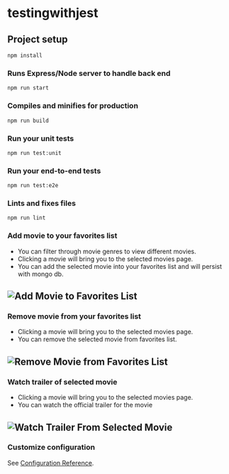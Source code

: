 # testingwithjest

## Project setup
```
npm install
```

### Runs Express/Node server to handle back end
```
npm run start
```

### Compiles and minifies for production
```
npm run build
```

### Run your unit tests
```
npm run test:unit
```

### Run your end-to-end tests
```
npm run test:e2e
```

### Lints and fixes files
```
npm run lint
```

### Add movie to your favorites list
- You can filter through movie genres to view different movies.
- Clicking a movie will bring you to the selected movies page. 
- You can add the selected movie into your favorites list and will persist with mongo db.

![Add Movie to Favorites List](documentation/addingFavorite.gif)
---

### Remove movie from your favorites list

- Clicking a movie will bring you to the selected movies page. 
- You can remove the selected movie from favorites list.

![Remove Movie from Favorites List](documentation/removingFavorite.gif)
---
### Watch trailer of selected movie

- Clicking a movie will bring you to the selected movies page. 
- You can watch the official trailer for the movie

![Watch Trailer From Selected Movie](documentation/watchingTrailer.gif)
---
### Customize configuration
See [Configuration Reference](https://cli.vuejs.org/config/).


